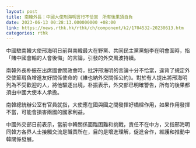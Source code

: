 ```yaml
---
layout: post
title: 南韓外長：中國大使刑海明言行不恰當　所有後果須自負
date: 2023-06-13 00:28:13.000000000 +08:00
link: https://news.rthk.hk/rthk/ch/component/k2/1704532-20230613.htm
categories: rthk
---
```


中國駐南韓大使邢海明日前與南韓最大在野黨、共同民主黨黨魁李在明會面時，指「賭中國會輸的人會後悔」的言論，引發的外交風波持續。

南韓外長朴振在出席國會問政會時，批評邢海明的言論十分不恰當，違背了規定外交使節肩負增進友好關係使命的《維也納外交關係公約》。對於有人提出將邢海明列為不受歡迎的人，將他驅逐出境，朴振表示，外交部已明確警告，所有的後果都須由中國大使本人承擔。

南韓總統辦公室有官員就指，大使應在國與國之間發揮好橋樑作用，如果作用發揮不當，可能會損害兩國的國家利益。

中國外交部日前表示，當前中韓關係面臨困難和挑戰，責任不在中方，又指邢海明同韓方各界人士接觸交流是職責所在，目的是增進理解，促進合作，維護和推動中韓關係發展。
